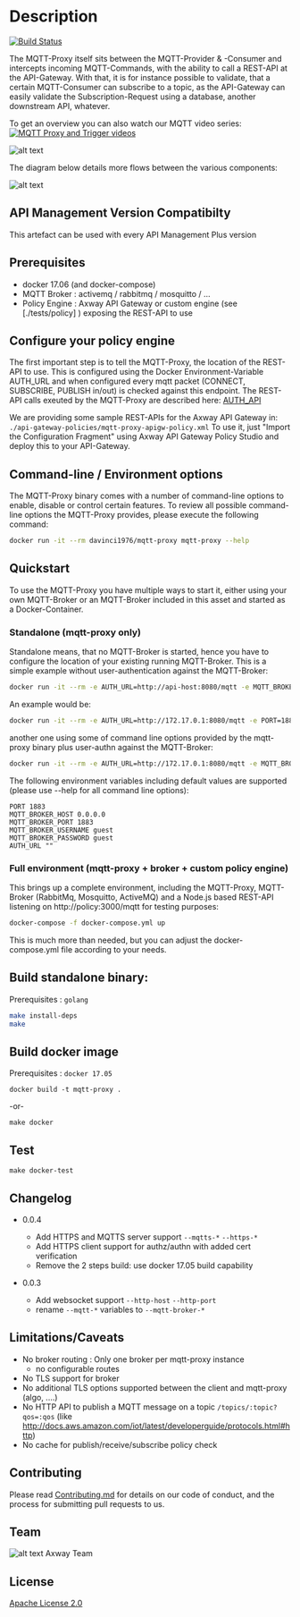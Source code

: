 # Description

[![Build Status](https://travis-ci.org/Axway-API-Management-Plus/mqtt-proxy.svg?branch=master)](https://travis-ci.org/Axway-API-Management-Plus/mqtt-proxy)

The MQTT-Proxy itself sits between the MQTT-Provider & -Consumer and intercepts incoming MQTT-Commands, with the ability to call a REST-API at the API-Gateway. With that, it is for instance possible to validate, that a certain MQTT-Consumer can subscribe to a topic, as the API-Gateway can easily validate the Subscription-Request using a database, another downstream API, whatever.


To get an overview you can also watch our MQTT video series:  
[![MQTT Proxy and Trigger videos](https://img.youtube.com/vi/8RoElGdBVxY/1.jpg)](https://www.youtube.com/playlist?list=PLSlCpG9zsECrWZLocBzr3MM8AAatkArUF)  

![alt text][Image1]

[Image1]: https://github.com/Axway-API-Management-Plus/mqtt-proxy/blob/master/readme/mqtt-proxy01.png "Image1"


The diagram below details more flows between the various components:

![alt text][Image2]

[Image2]: https://github.com/Axway-API-Management-Plus/mqtt-proxy/blob/master/readme/mqtt-proxy02.png "Image2"



## API Management Version Compatibilty
This artefact can be used with every API Management Plus version

## Prerequisites
- docker 17.06 (and docker-compose)
- MQTT Broker   : activemq / rabbitmq / mosquitto / ...
- Policy Engine : Axway API Gateway or custom engine (see [./tests/policy] ) exposing the REST-API to use

## Configure your policy engine
The first important step is to tell the MQTT-Proxy, the location of the REST-API to use. This is configured using the Docker Environment-Variable AUTH_URL and when configured every mqtt packet (CONNECT, SUBSCRIBE, PUBLISH in/out) is checked against this endpoint. The REST-API calls exeuted by the MQTT-Proxy are described here: [AUTH_API](./AUTH_API.md)

We are providing some sample REST-APIs for the Axway API Gateway in: `./api-gateway-policies/mqtt-proxy-apigw-policy.xml`
To use it, just "Import the Configuration Fragment" using Axway API Gateway Policy Studio and deploy this to your API-Gateway.

## Command-line / Environment options
The MQTT-Proxy binary comes with a number of command-line options to enable, disable or control certain features. To review all possible command-line options the MQTT-Proxy provides, please execute the following command:
```sh
docker run -it --rm davinci1976/mqtt-proxy mqtt-proxy --help
```

## Quickstart
To use the MQTT-Proxy you have multiple ways to start it, either using your own MQTT-Broker or an MQTT-Broker included in this asset and started as a Docker-Container.  

### Standalone (mqtt-proxy only)
Standalone means, that no MQTT-Broker is started, hence you have to configure the location of your existing running MQTT-Broker. 
This is a simple example without user-authentication against the MQTT-Broker:
```sh
docker run -it --rm -e AUTH_URL=http://api-host:8080/mqtt -e MQTT_BROKER_HOST=my-mqtt-broker -p 1883:1883 davinci1976/mqtt-proxy
```
An example would be:
```sh
docker run -it --rm -e AUTH_URL=http://172.17.0.1:8080/mqtt -e PORT=1884 -e MQTT_BROKER_HOST=172.10.1 -p 1884:1883 davinci1976/mqtt-proxy
```
another one using some of command line options provided by the mqtt-proxy binary plus user-authn against the MQTT-Broker:
```sh
docker run -it --rm -e AUTH_URL=http://172.17.0.1:8080/mqtt -e MQTT_BROKER_HOST=172.10.1 -e MQTT_BROKER_USERNAME=mqttuser -e MQTT_BROKER_PASSWORD=changeme -p 1884:1883 davinci1976/mqtt-proxy mqtt-proxy -mqtt-port 1884 -mqtts-port 1885
```
The following environment variables including default values are supported (please use --help for all command line options):
```
PORT 1883
MQTT_BROKER_HOST 0.0.0.0
MQTT_BROKER_PORT 1883
MQTT_BROKER_USERNAME guest
MQTT_BROKER_PASSWORD guest
AUTH_URL ""
```

### Full environment (mqtt-proxy + broker + custom policy engine)
This brings up a complete environment, including the MQTT-Proxy, MQTT-Broker (RabbitMq, Mosquitto, ActiveMQ) and a Node.js based REST-API listening on http://policy:3000/mqtt for testing purposes:
```sh
docker-compose -f docker-compose.yml up
```
This is much more than needed, but you can adjust the docker-compose.yml file according to your needs.

## Build standalone binary:
Prerequisites : `golang`
```sh
make install-deps
make
```

## Build docker image
Prerequisites : `docker 17.05`

```
docker build -t mqtt-proxy .
```
-or-
```
make docker
```

## Test
```
make docker-test
```

## Changelog
- 0.0.4
  - Add HTTPS and MQTTS server support `--mqtts-*` `--https-*`
  - Add HTTPS client support for authz/authn with added cert verification  
  - Remove the 2 steps build: use docker 17.05 build capability

- 0.0.3
  - Add websocket support `--http-host` `--http-port`
  - rename `--mqtt-*` variables to `--mqtt-broker-*`


## Limitations/Caveats
- No broker routing : Only one broker per mqtt-proxy instance
  - no configurable routes
- No TLS support for broker
- No additional TLS options supported between the client and mqtt-proxy (algo, ....)
- No HTTP API to publish a MQTT message on a topic `/topics/:topic?qos=:qos`
   (like http://docs.aws.amazon.com/iot/latest/developerguide/protocols.html#http)
- No cache for publish/receive/subscribe policy check

## Contributing

Please read [Contributing.md](https://github.com/Axway-API-Management-Plus/Common/blob/master/Contributing.md) for details on our code of conduct, and the process for submitting pull requests to us.

## Team

![alt text][Axwaylogo] Axway Team

[Axwaylogo]: https://github.com/Axway-API-Management/Common/blob/master/img/AxwayLogoSmall.png  "Axway logo"


## License
[Apache License 2.0](/LICENSE)
